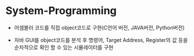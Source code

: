 # System-Programming

* 어셈블러 코드를 직접 object코드로 구현(C언어 버전, JAVA버전, Python버전)

* 자바 GUI를  object코드를 분석 후 명령어, Target Address, Register의 값 등을 순차적으로 확인 할 수 있는 시뮬레이터를 구현
